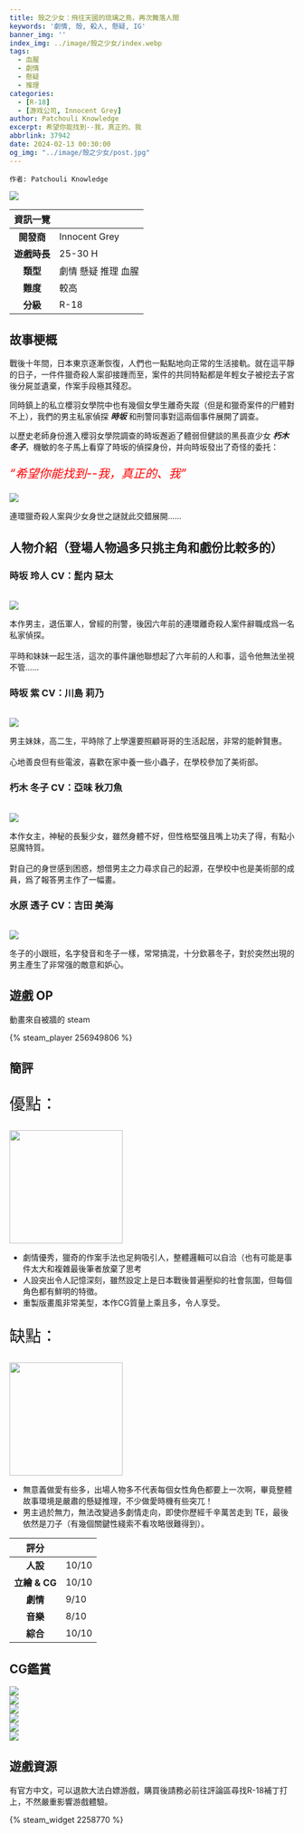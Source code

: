 ```yaml
---
title: 殼之少女：飛往天國的琉璃之鳥，再次舞落人間
keywords: '劇情, 殼, 殺人, 懸疑, IG'
banner_img: ''
index_img: ../image/殼之少女/index.webp
tags:
  - 血腥
  - 劇情
  - 懸疑
  - 推理
categories:
  - [R-18]
  - [游戏公司, Innocent Grey]
author: Patchouli Knowledge
excerpt: 希望你能找到--我，真正的、我
abbrlink: 37942
date: 2024-02-13 00:30:00
og_img: "../image/殼之少女/post.jpg"
---
```


`作者: Patchouli Knowledge`

<style>
.heimu {
    display: inline-block;
    background-color: #25252533;
    color: transparent;
    text-shadow: none;
    border-radius: 8px;
    padding: 4px 8px;
    transition: all ease .2s;
}
.heimu:hover, .heimu:active,
.heimu:hover .heimu, .heimu:active .heimu {
    color: white !important;
}
.heimu:hover a, a:hover .heimu,
.heimu:active a, a:active .heimu {
    color: lightblue !important;
}
.heimu:hover .new, .heimu .new:hover, .new:hover .heimu,
.heimu:active .new, .heimu .new:active, .new:active .heimu {
    color: #BA0000 !important;
}
</style>

<style>
.BIGNAME
{
font-size:40px;
font-weight:bolder;
font-family:serif
}
</style>

<style>
.CV
{
font-size:30px;
font-weight:bolder;
font-family:serif
}
</style>

![](../image/殼之少女/post.jpg)

| 資訊一覽     |                  |
|:--------:|:---------------- |
| **開發商**  | Innocent Grey |
| **遊戲時長** |25-30 H          |
| **類型**   | 劇情 懸疑 推理 血腥     |
| **難度**   | 較高            |
| **分級**   | R-18             |


## 故事梗概

戰後十年間，日本東京逐漸恢復，人們也一點點地向正常的生活接軌。就在這平靜的日子，一件件獵奇殺人案卻接踵而至，案件的共同特點都是年輕女子被挖去子宮後分屍並遺棄，作案手段極其殘忍。

同時鎮上的私立櫻羽女學院中也有幾個女學生離奇失蹤（但是和獵奇案件的尸體對不上），我們的男主私家偵探 ***時坂*** 和刑警同事對這兩個事件展開了調查。

以歷史老師身份進入櫻羽女學院調查的時坂邂逅了體弱但健談的黑長直少女 ***朽木冬子***，機敏的冬子馬上看穿了時坂的偵探身份，并向時坂發出了奇怪的委托：

<p class="text-center" style="font-size: 150%">
  <span style="color:red;"   ><i>“希望你能找到--我，真正的、我”</i></span><br>
</p>

![](../image/殼之少女/cg0.webp)

連環獵奇殺人案與少女身世之謎就此交錯展開……

## 人物介紹（登場人物過多只挑主角和戲份比較多的）

### 時坂 玲人 CV：髭内 惡太
<br>
<div class="row">
<div class="col-4">
<img class="bg-transparent" src="../image/殼之少女/shell_cha01a.webp" style="max-height:500px"/>
</div>
<div class="col-8">
<p>
本作男主，退伍軍人，曾經的刑警，後因六年前的連環離奇殺人案件辭職成爲一名私家偵探。<br><br>平時和妹妹一起生活，這次的事件讓他聯想起了六年前的人和事，這令他無法坐視不管……
</p>
</div>
</div>

###  時坂 紫 CV：川島 莉乃
<br>
<div class="row">
<div class="col-4">
<img class="bg-transparent" src="../image/殼之少女/shell_cha020a.webp" style="max-height:500px"/>
</div>
<div class="col-8">
<p>
男主妹妹，高二生，平時除了上學還要照顧哥哥的生活起居，非常的能幹賢惠。<br><br>心地善良但有些電波，喜歡在家中養一些小蟲子，在學校參加了美術部。
</p>
</div>
</div>

###  朽木 冬子 CV：亞味 秋刀魚
<br>
<div class="row">
<div class="col-4">
<img class="bg-transparent" src="../image/殼之少女/shell_cha030a.webp" style="max-height:500px"/>
</div>
<div class="col-8">
<p>
本作女主，神秘的長髮少女，雖然身體不好，但性格堅强且嘴上功夫了得，有點小惡魔特質。<br><br>對自己的身世感到困惑，想借男主之力尋求自己的起源，在學校中也是美術部的成員，爲了報答男主作了一幅畫。
</p>
</div>
</div>

###  水原 透子 CV：吉田 美海
<br>
<div class="row">
<div class="col-4">
<img class="bg-transparent" src="../image/殼之少女/shell_cha040a.webp" style="max-height:500px"/>
</div>
<div class="col-8">
<p>
冬子的小跟班，名字發音和冬子一樣，常常搞混，十分欽慕冬子，對於突然出現的男主產生了非常强的敵意和妒心。
</p>
</div>
</div>

## 遊戲 OP

動畫來自被牆的 steam

{% steam_player 256949806 %}

## 簡評


<div class="row align-items-center">
  <p class="col" style="font-size:200%;">優點：</p>
  <img class="align-right ml-auto bg-transparent" width="200px" src="../image/Atri/yes.webp" alt=""></img>
</div>

 * 劇情優秀，獵奇的作案手法也足夠吸引人，整體邏輯可以自洽（也有可能是事件太大和複雜最後筆者放棄了思考
 * 人設突出令人記憶深刻，雖然設定上是日本戰後普遍壓抑的社會氛圍，但每個角色都有鮮明的特徵。
 * 重製版畫風非常美型，本作CG質量上乘且多，令人享受。
 
<div class="row align-items-center">
  <p class="col" style="font-size:200%;">缺點：</p>
  <img class="align-right ml-auto bg-transparent" width="200px" src="../image/Atri/no.webp" alt=""></img>
</div>

 * 無意義做愛有些多，出場人物多不代表每個女性角色都要上一次啊，畢竟整體故事環境是嚴肅的懸疑推理，不少做愛時機有些突兀！
 * 男主過於無力，無法改變過多劇情走向，即使你歷經千辛萬苦走到 TE，最後依然是刀子（有幾個關鍵性綫索不看攻略很難得到）。


| 評分        |      |
|:---------:|:----- |
| **人設**    | 10/10 |
| **立繪 & CG** | 10/10 |
| **劇情**    | 9/10 |
| **音樂**    | 8/10 |
| **綜合**    | 10/10 |



## CG鑑賞

<div class="row">
  <div class="col-6 col-lg-6 my-1 mx-0"><img class="img-fluid" src="../image/殼之少女/cg1.webp" class="" loading=lazy/></div>
  <div class="col-6 col-lg-6 my-1 mx-0"><img class="img-fluid" src="../image/殼之少女/cg2.webp" class="" loading=lazy/></div>
  <div class="col-6 col-lg-6 my-1 mx-0"><img class="img-fluid" src="../image/殼之少女/cg3.webp" class="" loading=lazy/></div>
  <div class="col-6 col-lg-6 my-1 mx-0"><img class="img-fluid" src="../image/殼之少女/cg4.webp" class="" loading=lazy/></div>
  <div class="col-6 col-lg-6 my-1 mx-0"><img class="img-fluid" src="../image/殼之少女/cg5.webp" class="" loading=lazy/></div>
  <div class="col-6 col-lg-6 my-1 mx-0"><img class="img-fluid" src="../image/殼之少女/cg6.webp" class="" loading=lazy/></div>
</div>

## 遊戲資源

有官方中文，可以退款大法白嫖游戲，購買後請務必前往評論區尋找R-18補丁打上，不然嚴重影響游戲體驗。

{% steam_widget 2258770 %}

<script>
  document.addEventListener("DOMContentLoaded", function(){
    let pclefts = document.querySelectorAll('.pc-left');
    pclefts.forEach((el) => {
      el.addEventListener('touchstart', function(){
        el.classList.add('touch');
      })
      el.addEventListener('touchend', function(){
        el.classList.remove('touch');
      })
    });
    //setTimeout(() => Fluid.utils.setTheme('light'), 1000)
  })
</script>

<style>
/* body {
    background: url('../image/殼之少女/back.webp') no-repeat fixed center;
    background-size: cover;
}
#banner {
    background: url('')!important;
    background-color: transparent!important;
} */
/* #toc {
     background-color: rgba(0,0,0,0.5);
     padding: 20px 10px 20px 20px;
     border-radius: 10px;
}
.mask.flex-center {
	background-color: transparent!important;
} */
</style>
<script>
window.addEventListener('DOMContentLoaded', function() {

});
</script>